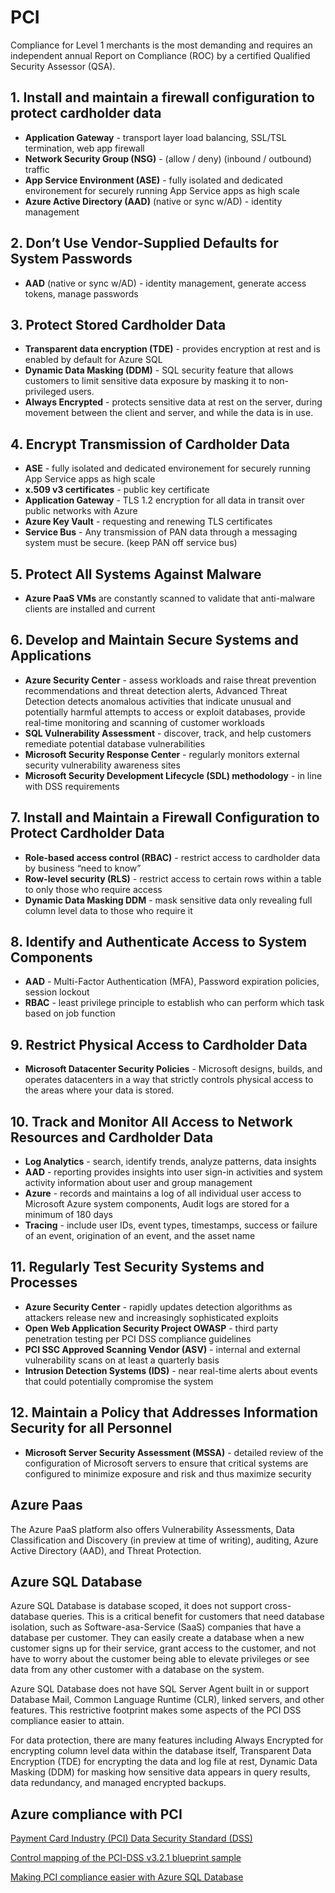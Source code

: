 
# PCI
Compliance for Level 1 merchants is the most demanding and requires an independent annual Report on Compliance (ROC) by a certified Qualified Security Assessor (QSA).




## 1. **Install and maintain a firewall configuration to protect cardholder data**
  - **Application Gateway** - transport layer load balancing, SSL/TSL termination, web app firewall
  - **Network Security Group (NSG)** - (allow / deny)  (inbound / outbound) traffic
  - **App Service Environment (ASE)** - fully isolated and dedicated environement  for securely running App Service apps as high scale
  - **Azure Active Directory (AAD)** (native or sync w/AD) - identity management

## 2. **Don’t Use Vendor-Supplied Defaults for System Passwords**
  - **AAD** (native or sync w/AD) - identity management, generate access tokens, manage passwords

## 3. **Protect Stored Cardholder Data**
  - **Transparent data encryption (TDE)** -  provides encryption at rest and is enabled by default for Azure SQL
  - **Dynamic Data Masking (DDM)** -  SQL security feature that allows customers to limit sensitive data exposure by masking it to non-privileged users.
  - **Always Encrypted** - protects sensitive data at rest on the server, during movement between the client and server, and while the data is in use.

 ## 4. **Encrypt Transmission of Cardholder Data**
  - **ASE** - fully isolated and dedicated environement  for securely running App Service apps as high scale
  - **x.509 v3 certificates** - public key certificate
  - **Application Gateway** - TLS 1.2 encryption for all data in transit over public networks with Azure
  - **Azure Key Vault** - requesting and renewing TLS certificates
  - **Service Bus** - Any transmission of PAN data through a messaging system must be secure. (keep PAN off service bus)

## 5.  **Protect All Systems Against Malware**
  - **Azure PaaS VMs** are constantly scanned to validate that anti-malware clients are installed and current

## 6.  **Develop and Maintain Secure Systems and Applications**
  - **Azure Security Center** - assess workloads and raise threat prevention recommendations and threat detection alerts, Advanced Threat Detection detects anomalous activities that indicate unusual and potentially harmful attempts to access or exploit databases,  provide real-time monitoring and scanning of customer workloads 
  - **SQL Vulnerability Assessment** - discover, track, and help customers remediate potential database vulnerabilities
  - **Microsoft Security Response Center** - regularly monitors external security vulnerability awareness sites
  - **Microsoft Security Development Lifecycle (SDL) methodology** -  in line with DSS requirements

## 7.  **Install and Maintain a Firewall Configuration to Protect Cardholder Data**  
  - **Role-based access control (RBAC)** - restrict access to cardholder data by business “need to know”
  - **Row-level security (RLS)** -  restrict access to certain rows within a table to only those who require access
  - **Dynamic Data Masking DDM** - mask sensitive data only revealing full column level data to those who require it

## 8.  **Identify and Authenticate Access to System Components**
  - **AAD** - Multi-Factor Authentication (MFA), Password expiration policies, session lockout
  - **RBAC** - least privilege principle to establish who can perform which task based on job function

## 9.  **Restrict Physical Access to Cardholder Data**
  - **Microsoft Datacenter Security Policies** - Microsoft designs, builds, and operates datacenters in a way that strictly controls physical access to the areas where your data is stored.

## 10.  **Track and Monitor All Access to Network Resources and Cardholder Data**
  - **Log Analytics** -  search, identify trends, analyze patterns, data insights
  - **AAD** - reporting provides insights into user sign-in activities and system activity information about user and group management
  - **Azure** -  records and maintains a log of all individual user access to Microsoft Azure system components, Audit logs are stored for a minimum of 180 days
  - **Tracing** -  include user IDs, event types, timestamps, success or failure of an event, origination of an event, and the asset name

## 11.  **Regularly Test Security Systems and Processes**
  - **Azure Security Center** - rapidly updates detection algorithms as attackers release new and increasingly sophisticated exploits
  - **Open Web Application Security Project OWASP** - third party penetration testing per PCI DSS compliance guidelines
  - **PCI SSC Approved Scanning Vendor (ASV)** - internal and external vulnerability scans on at least a quarterly basis
  - **Intrusion Detection Systems (IDS)** - near real-time alerts about events that could potentially compromise the system

## 12.   **Maintain a Policy that Addresses Information Security for all Personnel**
  - **Microsoft Server Security Assessment (MSSA)** -  detailed review of the configuration of Microsoft servers to ensure that critical systems are configured to minimize exposure and risk and thus maximize security


## Azure Paas
The Azure PaaS platform also offers Vulnerability Assessments, Data Classification and Discovery (in preview at time of writing), auditing, Azure Active Directory (AAD), and Threat Protection. 

## Azure SQL Database
Azure SQL Database is database scoped, it does not support cross-database queries. This is a critical benefit for customers that need database isolation, such as Software-asa-Service (SaaS) companies that have a database per customer. They can easily create a database when a new customer signs up for their service, grant access to the customer, and not
have to worry about the customer being able to elevate privileges or see data from any other customer with a database on the system. 

Azure SQL Database does not have SQL Server Agent built in or support Database Mail, Common Language Runtime (CLR), linked servers, and other features. This restrictive footprint makes some aspects of the PCI DSS compliance easier to attain.

For data protection, there are many features including Always Encrypted for encrypting column level data within the database itself, Transparent Data Encryption (TDE) for encrypting the data and log file at rest, Dynamic Data Masking (DDM) for masking how sensitive data appears in query results, data redundancy, and managed encrypted backups.

## Azure compliance with PCI

[Payment Card Industry (PCI) Data Security Standard (DSS)](https://docs.microsoft.com/en-us/microsoft-365/compliance/offering-pci-dss?view=o365-worldwide)

[Control mapping of the PCI-DSS v3.2.1 blueprint sample](https://docs.microsoft.com/en-us/azure/governance/blueprints/samples/pci-dss-3.2.1/control-mapping)

[Making PCI compliance easier with Azure SQL Database](https://azure.microsoft.com/mediahandler/files/resourcefiles/azure-sql-db-pci-compliance-whitepaper/AzureSQLDB%20PCI%20Compliance%20WhitePaper.pdf)

